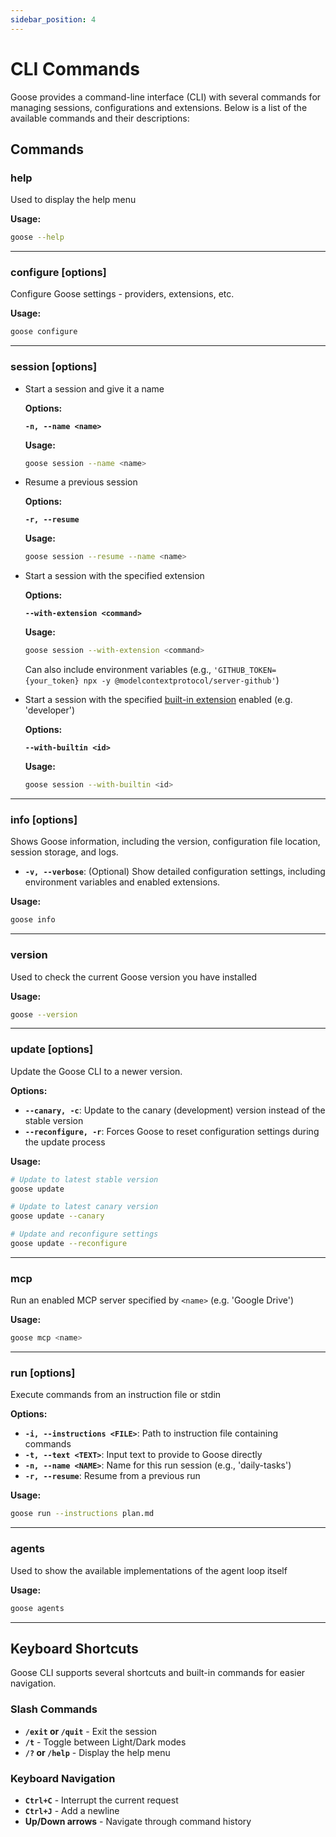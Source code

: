 ```yaml
---
sidebar_position: 4
---
```

# CLI Commands

Goose provides a command-line interface (CLI) with several commands for managing sessions, configurations and extensions. Below is a list of the available commands and their  descriptions:

## Commands

### help

Used to display the help menu

**Usage:**
```bash
goose --help
```

---

### configure [options]

Configure Goose settings - providers, extensions, etc.

**Usage:**
```bash
goose configure
```

---

### session [options]

- Start a session and give it a name

    **Options:**

    **`-n, --name <name>`**

    **Usage:**

    ```bash
    goose session --name <name>
    ```

- Resume a previous session

    **Options:**

    **`-r, --resume`**

    **Usage:**

    ```bash
    goose session --resume --name <name>
    ```

- Start a session with the specified extension

     **Options:**

     **`--with-extension <command>`**

     **Usage:**

    ```bash
    goose session --with-extension <command>
    ```

    Can also include environment variables (e.g., `'GITHUB_TOKEN={your_token} npx -y @modelcontextprotocol/server-github'`)

- Start a session with the specified [built-in extension](/docs/getting-started/using-extensions#built-in-extensions) enabled (e.g. 'developer')

    **Options:**

    **`--with-builtin <id>`**

     **Usage:**

    ```bash
    goose session --with-builtin <id>
    ```

---

### info [options]

Shows Goose information, including the version, configuration file location, session storage, and logs.

- **`-v, --verbose`**: (Optional) Show detailed configuration settings, including environment variables and enabled extensions.

**Usage:**
```bash
goose info
```

---

### version

Used to check the current Goose version you have installed

**Usage:**
```bash
goose --version
```

---

### update [options]

Update the Goose CLI to a newer version.

**Options:**

- **`--canary, -c`**: Update to the canary (development) version instead of the stable version
- **`--reconfigure, -r`**: Forces Goose to reset configuration settings during the update process

**Usage:**

```bash
# Update to latest stable version
goose update

# Update to latest canary version
goose update --canary

# Update and reconfigure settings
goose update --reconfigure
```

---

### mcp

Run an enabled MCP server specified by `<name>` (e.g. 'Google Drive')

**Usage:**
```bash
goose mcp <name>
```

---

### run [options]

Execute commands from an instruction file or stdin

**Options:**

- **`-i, --instructions <FILE>`**: Path to instruction file containing commands
- **`-t, --text <TEXT>`**: Input text to provide to Goose directly
- **`-n, --name <NAME>`**: Name for this run session (e.g., 'daily-tasks')
- **`-r, --resume`**: Resume from a previous run

**Usage:**

```bash
goose run --instructions plan.md
```

---

### agents

Used to show the available implementations of the agent loop itself

**Usage:**

```bash
goose agents
```

---
## Keyboard Shortcuts

Goose CLI supports several shortcuts and built-in commands for easier navigation.

### **Slash Commands**
- **`/exit` or `/quit`** - Exit the session
- **`/t`** - Toggle between Light/Dark modes
- **`/?` or `/help`** - Display the help menu

### **Keyboard Navigation**
- **`Ctrl+C`** - Interrupt the current request
- **`Ctrl+J`** - Add a newline
- **Up/Down arrows** - Navigate through command history